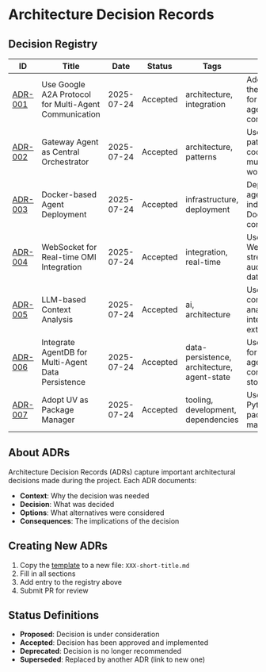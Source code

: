 # Architecture Decision Records

## Decision Registry

| ID | Title | Date | Status | Tags | Summary |
|----|-------|------|--------|------|----------|
| [ADR-001](001-use-a2a-protocol.md) | Use Google A2A Protocol for Multi-Agent Communication | 2025-07-24 | Accepted | architecture, integration | Adopt A2A as the standard for agent-to-agent communication |
| [ADR-002](002-agent-orchestration-pattern.md) | Gateway Agent as Central Orchestrator | 2025-07-24 | Accepted | architecture, patterns | Use gateway pattern for coordinating multi-agent workflows |
| [ADR-003](003-docker-deployment.md) | Docker-based Agent Deployment | 2025-07-24 | Accepted | infrastructure, deployment | Deploy each agent as an independent Docker container |
| [ADR-004](004-websocket-omi-integration.md) | WebSocket for Real-time OMI Integration | 2025-07-24 | Accepted | integration, real-time | Use WebSocket for streaming audio/transcript data from OMI |
| [ADR-005](005-llm-context-analysis.md) | LLM-based Context Analysis | 2025-07-24 | Accepted | ai, architecture | Use GPT-4 for conversation analysis and intent extraction |
| [ADR-006](006-agentdb-integration.md) | Integrate AgentDB for Multi-Agent Data Persistence | 2025-07-24 | Accepted | data-persistence, architecture, agent-state | Use AgentDB for isolated agent and conversation storage |
| [ADR-007](007-uv-package-manager.md) | Adopt UV as Package Manager | 2025-07-24 | Accepted | tooling, development, dependencies | Use UV for fast Python package management |

## About ADRs

Architecture Decision Records (ADRs) capture important architectural decisions made during the project. Each ADR documents:

- **Context**: Why the decision was needed
- **Decision**: What was decided
- **Options**: What alternatives were considered
- **Consequences**: The implications of the decision

## Creating New ADRs

1. Copy the [template](template.md) to a new file: `XXX-short-title.md`
2. Fill in all sections
3. Add entry to the registry above
4. Submit PR for review

## Status Definitions

- **Proposed**: Decision is under consideration
- **Accepted**: Decision has been approved and implemented
- **Deprecated**: Decision is no longer recommended
- **Superseded**: Replaced by another ADR (link to new one)